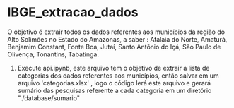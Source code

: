 # IBGE_extracao_dados
O objetivo é extrair todos os dados referentes aos municípios da  região do Alto Solimões no Estado do Amazonas, a saber : Atalaia do Norte, Amaturá, Benjamim Constant, Fonte Boa, Jutaí, Santo Antônio do Içá, São Paulo de Olivença, Tonantins, Tabatinga.


1. Execute api.ipynb, este arquivo tem o objetivo de extrair a lista de categorias dos dados referentes aos municípios, então salvar em um arquivo 'categorias.xlsx' , logo o código lerá este arquivo e gerará sumário das pesquisas referente a cada categoria em um diretório "./database/sumario"
